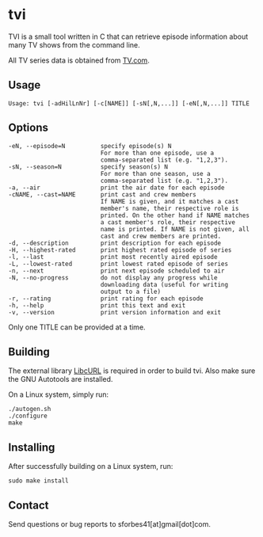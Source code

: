tvi
===
TVI is a small tool written in C that can retrieve episode information about many TV shows from the command line.

All TV series data is obtained from [TV.com](http://www.tv.com/).

Usage
-----
    Usage: tvi [-adHilLnNr] [-c[NAME]] [-sN[,N,...]] [-eN[,N,...]] TITLE

Options
-------
    -eN, --episode=N          specify episode(s) N
                              For more than one episode, use a
                              comma-separated list (e.g. "1,2,3").
    -sN, --season=N           specify season(s) N
                              For more than one season, use a
                              comma-separated list (e.g. "1,2,3").
    -a, --air                 print the air date for each episode
    -cNAME, --cast=NAME       print cast and crew members
                              If NAME is given, and it matches a cast
                              member's name, their respective role is
                              printed. On the other hand if NAME matches
                              a cast member's role, their respective
                              name is printed. If NAME is not given, all
                              cast and crew members are printed.
    -d, --description         print description for each episode
    -H, --highest-rated       print highest rated episode of series
    -l, --last                print most recently aired episode
    -L, --lowest-rated        print lowest rated episode of series
    -n, --next                print next episode scheduled to air
    -N, --no-progress         do not display any progress while
                              downloading data (useful for writing
                              output to a file)
    -r, --rating              print rating for each episode
    -h, --help                print this text and exit
    -v, --version             print version information and exit

Only one TITLE can be provided at a time.

Building
--------
The external library [LibcURL](http://curl.haxx.se/download.html/) is required
in order to build tvi. Also make sure the GNU Autotools are installed.

On a Linux system, simply run:

    ./autogen.sh
    ./configure
    make

Installing
----------
After successfully building on a Linux system, run:

    sudo make install

Contact
-------
Send questions or bug reports to sforbes41[at]gmail[dot]com.
